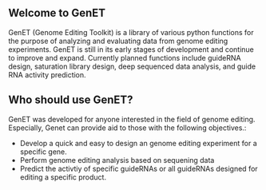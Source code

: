 ## Welcome to GenET
GenET (Genome Editing Toolkit) is a library of various python functions for the purpose of analyzing and evaluating data from genome editing experiments. GenET is still in its early stages of development and continue to improve and expand. Currently planned functions include guideRNA design, saturation library design, deep sequenced data analysis, and guide RNA activity prediction.

## Who should use GenET?
GenET was developed for anyone interested in the field of genome editing. Especially, Genet can provide aid to those with the following objectives.: <br />

- Develop a quick and easy to design an genome editing experiment for a specific gene.
- Perform genome editing analysis based on sequening data
- Predict the activtiy of specific guideRNAs or all guideRNAs designed for editing a specific product.
